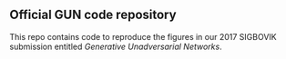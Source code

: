 Official GUN code repository
---

This repo contains code to reproduce the figures in our 2017 SIGBOVIK
submission entitled *Generative Unadversarial Networks*.
